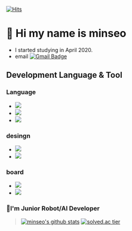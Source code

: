[![Hits](https://hits.seeyoufarm.com/api/count/incr/badge.svg?url=https%3A%2F%2Fgithub.com%2Fminseo1214&count_bg=%233CFFDE&title_bg=%23E547FF&icon=&icon_color=%23C9C9C9&title=hits&edge_flat=false)](https://hits.seeyoufarm.com)
# 👋 Hi my name is minseo 

* I started studying in April 2020.
* email [![Gmail Badge](https://img.shields.io/badge/Gmail-d14836?style=flat-square&logo=Gmail&logoColor=white&link=mailto:alstj2004a@gmail.com)](mailto:alstj2004a@gmail.com)


## Development Language & Tool

### Language

* <img src="https://img.shields.io/badge/Python-3766AB?style=flat-square&logo=Python&logoColor=white"/></a>
* <img src="https://img.shields.io/badge/C-A8B9CC?style=flat-square&logo=C&logoColor=white"/></a>
* <img src="https://img.shields.io/badge/Java-007396?style=flat-square&logo=Java&logoColor=white"/></a>

### desingn

* <img src="https://img.shields.io/badge/AdobePhotoshop-31A8FF?style=flat-square&logo=Adobephotoshop&logoColor=white"/></a>
* <img src="https://img.shields.io/badge/AdobeIllustrator-FF9A00?style=flat-square&logo=AdobeIllustrator&logoColor=white"/></a>

### board

* <img src="https://img.shields.io/badge/RaspberryPi-C51A4A?style=flat-square&logo=RaspberryPi&logoColor=white"/></a>
* <img src="https://img.shields.io/badge/Arduino-00979D?style=flat-square&logo=Arduino&logoColor=white"/></a>


### 🤖I'm Junior Robot/AI Developer
>[![minseo's github stats](https://github-readme-stats.vercel.app/api?username=minseo)](https://github.com/anuraghazra/github-readme-stats)
>[![solved.ac tier](http://mazassumnida.wtf/api/generate_badge?boj=minseo1214)](https://solved.ac/kinetic27)
